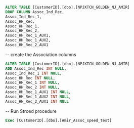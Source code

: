 ```sql
ALTER TABLE [CustomerID].[dbo].[NPJXTCN_GOLDEN_NJ_AMIR]
DROP COLUMN Assoc_Ind_Rec,
Assoc_Ind_Rec_1,
Assoc_HH_Rec,
Assoc_HH_Rec_1,
Assoc_HH_Rec_2,
Assoc_HH_Rec_1_AUX1,
Assoc_HH_Rec_1_AUX2,
Assoc_HH_Rec_2_AUX1
```

-- create the Association columns  

```sql
ALTER TABLE [CustomerID].[dbo].[NPJXTCN_GOLDEN_NJ_AMIR]
ADD Assoc_Ind_Rec INT NULL,
Assoc_Ind_Rec_1 INT NULL,
Assoc_HH_Rec INT NULL,
Assoc_HH_Rec_1 INT NULL,
Assoc_HH_Rec_2 INT NULL,
Assoc_HH_Rec_1_AUX1 INT NULL,
Assoc_HH_Rec_1_AUX2 INT NULL,
Assoc_HH_Rec_2_AUX1 INT NULL 
```

-- Run Stroed procedure
```sql
Exec [CustomerID].[dbo].[Amir_Assoc_speed_test]
```

